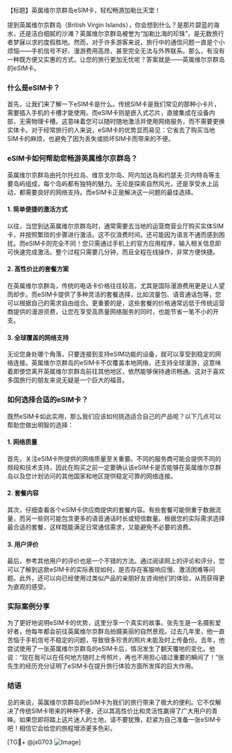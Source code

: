 【标题】英属维尔京群岛eSIM卡，轻松畅游加勒比天堂！

提到英属维尔京群岛（British Virgin Islands），你会想到什么？是那片碧蓝的海水，还是洁白细腻的沙滩？英属维尔京群岛被誉为“加勒比海的珍珠”，是无数旅行者梦寐以求的度假胜地。然而，对于许多游客来说，旅行中的通信问题一直是个小烦恼——手机信号不好、漫游费用高昂，甚至完全无法与外界联系。那么，有没有一种既方便又实惠的方式，让您的旅行更加无忧呢？答案就是——英属维尔京群岛的eSIM卡。

### 什么是eSIM卡？

首先，让我们来了解一下eSIM卡是什么。传统SIM卡是我们常见的那种小卡片，需要插入手机的卡槽才能使用。而eSIM卡则是嵌入式芯片，直接集成在设备内部，无需物理卡槽。这意味着您可以随时随地激活并使用网络服务，而不需要更换实体卡。对于经常旅行的人来说，eSIM卡的优势显而易见：它省去了购买当地SIM卡的麻烦，也避免了因为丢失或损坏SIM卡而带来的不便。

### eSIM卡如何帮助您畅游英属维尔京群岛？

英属维尔京群岛由托尔托拉岛、维京戈尔岛、阿内加达岛和约瑟夫·贝内特岛等主要岛屿组成，每个岛屿都有独特的魅力。无论是探索自然风光，还是享受水上运动，都需要良好的网络支持。而eSIM卡正是解决这一问题的最佳选择。

#### 1. 简单便捷的激活方式

以往，当您到达英属维尔京群岛时，通常需要去当地的运营商营业厅购买实体SIM卡，并按照繁琐的步骤进行激活。这不仅浪费时间，还可能因为语言不通而感到困扰。而eSIM卡则完全不同！您只需通过手机上的官方应用程序，输入相关信息即可快速完成激活。整个过程只需要几分钟，而且全程在线操作，非常方便快捷。

#### 2. 高性价比的套餐方案

在英属维尔京群岛，传统的电话卡价格往往较高，尤其是国际漫游费用更是让人望而却步。而eSIM卡提供了多种灵活的套餐选择，比如流量包、语音通话包等，您可以根据自己的需求自由组合。更重要的是，这些套餐的价格通常远低于传统运营商提供的漫游资费，让您在享受高质量网络服务的同时，也能节省一笔不小的开支。

#### 3. 全球覆盖的网络支持

无论您身处哪个角落，只要连接到支持eSIM功能的设备，就可以享受到稳定的网络连接。英属维尔京群岛的eSIM卡不仅覆盖本地网络，还支持全球漫游，这意味着即使您离开英属维尔京群岛前往其他地区，依然能够保持通讯畅通。这对于喜欢多国旅行的朋友来说无疑是一个巨大的福音。

### 如何选择合适的eSIM卡？

既然eSIM卡如此实用，那么我们应该如何挑选适合自己的产品呢？以下几点可以帮助您做出明智的选择：

#### 1. 网络质量

首先，关注eSIM卡所提供的网络质量至关重要。不同的服务商可能会提供不同的频段和技术支持，因此在购买之前一定要确认该eSIM卡是否能够在英属维尔京群岛以及您计划访问的其他国家和地区提供稳定可靠的网络连接。

#### 2. 套餐内容

其次，仔细查看各个eSIM卡供应商提供的套餐内容。有些套餐可能侧重于数据流量，而另一些则可能包含更多的语音通话时长或短信数量。根据您的实际需求选择最合适的套餐，这样既能满足日常通信需求，又能避免不必要的浪费。

#### 3. 用户评价

最后，参考其他用户的评价也是一个不错的方法。通过阅读网上的评论和评分，您可以了解到这款eSIM卡的实际表现如何，是否存在客服响应慢、激活困难等问题。此外，还可以向已经使用过类似产品的亲朋好友咨询他们的体验，从而获得更为直观的感受。

### 实际案例分享

为了更好地说明eSIM卡的优势，这里分享一个真实的故事。张先生是一名摄影爱好者，他每年都会前往英属维尔京群岛拍摄美丽的自然景观。过去几年里，他一直苦恼于手机信号不稳定的问题，导致很多珍贵的照片未能及时上传备份。去年，他尝试使用了一张英属维尔京群岛的eSIM卡后，情况发生了翻天覆地的变化。他说：“现在我可以在任何地方随时上传照片，再也不用担心错过重要的瞬间了！”张先生的经历充分证明了eSIM卡在提升旅行体验方面所发挥的巨大作用。

### 结语

总的来说，英属维尔京群岛的eSIM卡为我们的旅行带来了极大的便利。它不仅解决了传统SIM卡带来的种种不便，还以其高性价比和灵活性赢得了广大用户的青睐。如果您即将踏上这片迷人的土地，请不要犹豫，赶紧为自己准备一张eSIM卡吧！相信它会给您的旅程增添更多色彩。

[TG💪+ @jx0703 ![Image](https://github.com/user-attachments/assets/dbca1d08-cadb-493c-b0ec-ad6f7a83f270)]